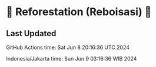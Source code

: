 
# 🌳 Reforestation (Reboisasi) 🌲

## Last Updated

GitHub Actions time: Sat Jun  8 20:16:36 UTC 2024

Indonesia/Jakarta time: Sun Jun  9 03:16:36 WIB 2024
